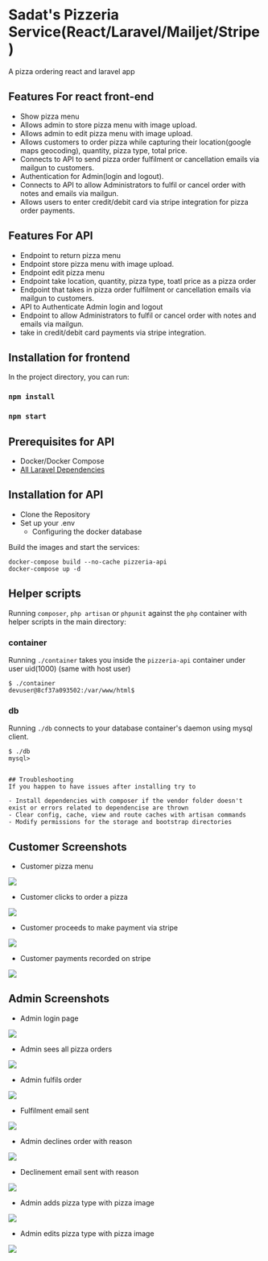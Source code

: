 # Sadat's Pizzeria Service(React/Laravel/Mailjet/Stripe)
A pizza ordering react and laravel app
## Features For react front-end
- Show pizza menu
- Allows admin to store pizza menu with image upload.
- Allows admin to edit pizza menu with image upload.
- Allows customers to order pizza while capturing their location(google maps geocoding), quantity, pizza type, total price.
- Connects to API to send pizza order fulfilment or cancellation emails via mailgun to customers.
- Authentication for Admin(login and logout).
- Connects to API to allow Administrators to fulfil or cancel order with notes and emails via mailgun.
- Allows users to enter credit/debit card via stripe integration for pizza order payments.

## Features For API
- Endpoint to return pizza menu
- Endpoint store pizza menu with image upload.
- Endpoint edit pizza menu
- Endpoint take location, quantity, pizza type, toatl price as a pizza order
- Endpoint that takes in pizza order fulfilment or cancellation emails via mailgun to customers.
- API to Authenticate Admin login and logout
-  Endpoint to allow Administrators to fulfil or cancel order with notes and emails via mailgun.
- take in credit/debit card payments via stripe integration.

## Installation for frontend

In the project directory, you can run:

### `npm install`
### `npm start`



## Prerequisites for API
- Docker/Docker Compose
- [All Laravel Dependencies](https://laravel.com/docs/7.4#server-requirements)

## Installation for API
* Clone the Repository
* Set up your .env
    - Configuring the docker database

Build the images and start the services:
```
docker-compose build --no-cache pizzeria-api
docker-compose up -d
```

## Helper scripts
Running `composer`, `php artisan` or `phpunit` against the `php` container with helper scripts in the main directory:

### container
Running `./container` takes you inside the `pizzeria-api` container under user uid(1000) (same with host user)
```
$ ./container
devuser@8cf37a093502:/var/www/html$
```
### db
Running `./db` connects to your database container's daemon using mysql client.
```
$ ./db
mysql>


## Troubleshooting
If you happen to have issues after installing try to

- Install dependencies with composer if the vendor folder doesn't exist or errors related to dependencise are thrown
- Clear config, cache, view and route caches with artisan commands
- Modify permissions for the storage and bootstrap directories
```
<h2 id="screenshots">Customer Screenshots</h2>

- Customer pizza menu 

![](screenshots/pizza_menu.png)

- Customer clicks to order a pizza 

![](screenshots/pizza_ordering.png)

- Customer proceeds to make payment via stripe

![](screenshots/stripe_checkout.png)

- Customer payments recorded on stripe

![](screenshots/stripe.png)


<h2 id="screenshots">Admin Screenshots</h2>

- Admin login page

![](screenshots/admin_login.png)

- Admin sees all pizza orders

![](screenshots/pizza_orders.png)

- Admin fulfils order

![](screenshots/fulfil_pizza_order.png)

- Fulfilment email sent

![](screenshots/fulfilled_email.png)

- Admin declines order with reason

![](screenshots/decline_pizza_order.png)

- Declinement email sent with reason

![](screenshots/decline_email.png)

- Admin adds pizza type with pizza image

![](screenshots/add_pizza_type.png)

- Admin edits pizza type with pizza image

![](screenshots/edit_pizza_type.png)
